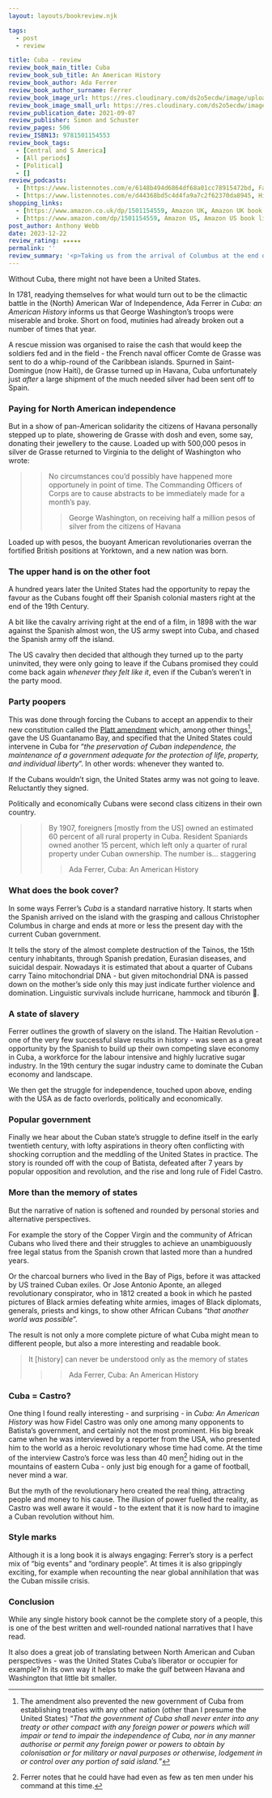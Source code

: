```yaml
---
layout: layouts/bookreview.njk

tags:
  - post
  - review

title: Cuba - review
review_book_main_title: Cuba
review_book_sub_title: An American History
review_book_author: Ada Ferrer
review_book_author_surname: Ferrer
review_book_image_url: https://res.cloudinary.com/ds2o5ecdw/image/upload/acovers/1501154559.02._SCL_.jpg
review_book_image_small_url: https://res.cloudinary.com/ds2o5ecdw/image/upload/acovers/1501154559.02._SCM_.jpg
review_publication_date: 2021-09-07
review_publisher: Simon and Schuster
review_pages: 506
review_ISBN13: 9781501154553
review_book_tags:
  - [Central and S America]
  - [All periods]
  - [Political]
  - []
review_podcasts:
  - [https://www.listennotes.com/e/6148b494d6864df68a01cc78915472bd, Factually! with Adam Conover, The Intertwined History of America and Cuba with Ada Ferrer]
  - [https://www.listennotes.com/e/d44368bd5c4d4fa9a7c2f62370da8945, History Extra podcast, Cuba & the USA an intertwined history]
shopping_links:
  - [https://www.amazon.co.uk/dp/1501154559, Amazon UK, Amazon UK book link]
  - [https://www.amazon.com/dp/1501154559, Amazon US, Amazon US book link]
post_author: Anthony Webb
date: 2023-12-22
review_rating: ★★★★★
permalink: ''
review_summary: '<p>Taking us from the arrival of Columbus at the end of the 15th Century to the departure of Castro at the beginning of the 20th, Ferrer‘s history of Cuba is a perfect mix of big events and the ordinary people that lived and made them.</p>'
---
```

Without Cuba, there might not have been a United States.

In 1781, readying themselves for what would turn out to be the climactic battle in the (North) American War of Independence, Ada Ferrer in _Cuba: an American History_ informs us that George Washington’s troops were miserable and broke. Short on food, mutinies had already broken out a number of times that year.

A rescue mission was organised to raise the cash that would keep the soldiers fed and in the field - the French naval officer Comte de Grasse was sent to do a whip-round of the Caribbean islands. Spurned in Saint-Domingue (now Haiti), de Grasse turned up in Havana, Cuba unfortunately just _after_ a large shipment of the much needed silver had been sent off to Spain.

### Paying for North American independence

But in a show of pan-American solidarity the citizens of Havana personally stepped up to plate, showering de Grasse with dosh and even, some say, donating their jewellery to the cause. Loaded up with 500,000 pesos in silver de Grasse returned to Virginia to the delight of Washington who wrote:

>> No circumstances cou’d possibly have happened more opportunely in point of time. The Commanding Officers of Corps are to cause abstracts to be immediately made for a month’s pay.
>>> George Washington, on receiving half a million pesos of silver from the citizens of Havana

Loaded up with pesos, the buoyant American revolutionaries overran the fortified British positions at Yorktown, and a new nation was born.

### The upper hand is on the other foot

A hundred years later the United States had the opportunity to repay the favour as the Cubans fought off their Spanish colonial masters right at the end of the 19th Century.

A bit like the cavalry arriving right at the end of a film, in 1898 with the war against the Spanish almost won, the US army swept into Cuba, and chased the Spanish army off the island.

The US cavalry then decided that although they turned up to the party uninvited, they were only going to leave if the Cubans promised they could come back again _whenever they felt like it_, even if the Cuban’s weren’t in the party mood.

### Party poopers

This was done through forcing the Cubans to accept an appendix to their new constitution called the [Platt amendment](https://www.archives.gov/milestone-documents/platt-amendment) which, among other things[^1], gave the US Guantanamo Bay, and specified that the United States could intervene in Cuba for “_the preservation of Cuban independence, the maintenance of a government adequate for the protection of life, property, and individual liberty_”. In other words: whenever they wanted to.

If the Cubans wouldn’t sign, the United States army was not going to leave. Reluctantly they signed.

Politically and economically Cubans were second class citizens in their own country.

>> By 1907, foreigners [mostly from the US] owned an estimated 60 percent of all rural property in Cuba. Resident Spaniards owned another 15 percent, which left only a quarter of rural property under Cuban ownership. The number is... staggering
>>> Ada Ferrer, Cuba: An American History

### What does the book cover?

In some ways Ferrer’s _Cuba_ is a standard narrative history. It starts when the Spanish arrived on the island with the grasping and callous Christopher Columbus in charge and ends at more or less the present day with the current Cuban government.

It tells the story of the almost complete destruction of the Tainos, the 15th century inhabitants, through  Spanish predation, Eurasian diseases, and suicidal despair. Nowadays it is estimated that about a quarter of Cubans carry Taino mitochondrial DNA - but given mitochondrial DNA is passed down on the mother’s side only this may just indicate further violence and domination. Linguistic survivals include hurricane, hammock and tiburón 🦈.

### A state of slavery

Ferrer outlines the growth of slavery on the island. The Haitian Revolution - one of the very few successful slave results in history - was seen as a great opportunity by the Spanish to build up their own competing slave economy in Cuba, a workforce for the labour intensive and highly lucrative sugar industry. In the 19th century the sugar industry came to dominate the Cuban economy and landscape.

We then get the struggle for independence, touched upon above, ending with the USA as de facto overlords, politically and economically.

### Popular government

Finally we hear about the Cuban state’s struggle to define itself in the early twentieth century, with lofty aspirations in theory often conflicting with shocking corruption and the meddling of the United States in practice. The story is rounded off with the coup of Batista, defeated after 7 years by popular opposition and revolution, and the rise and long rule of Fidel Castro.

### More than the memory of states

But the narrative of nation is softened and rounded by personal stories and alternative perspectives.

For example the story of the Copper Virgin and the community of African Cubans who lived there and their struggles to achieve an unambiguously free legal status from the Spanish crown that lasted more than a hundred years.

Or the charcoal burners who lived in the Bay of Pigs, before it was attacked by US trained Cuban exiles. Or Jose Antonio Aponte, an alleged revolutionary conspirator, who in 1812 created a book in which he pasted pictures of Black armies defeating white armies, images of Black diplomats, generals, priests and kings, to show other African Cubans “_that another world was possible_”.

The result is not only a more complete picture of what Cuba might mean to different people, but also a more interesting and readable book.

> It [history] can never be understood only as the memory of states
>>> Ada Ferrer, Cuba: An American History

### Cuba = Castro?

One thing I found really interesting - and surprising - in _Cuba: An American History_ was how Fidel Castro was only one among many opponents to Batista’s government, and certainly not the most prominent. His big break came when he was interviewed by a reporter from the USA, who presented him to the world as a heroic revolutionary whose time had come. At the time of the interview Castro’s force was less than 40 men[^2] hiding out in the mountains of eastern Cuba - only just big enough for a game of football, never mind a war.

But the myth of the revolutionary hero created the real thing, attracting people and money to his cause. The illusion of power fuelled the reality, as Castro was well aware it would - to the extent that it is now hard to imagine a Cuban revolution without him.

### Style marks

Although it is a long book it is always engaging: Ferrer’s story is a perfect mix of “big events” and “ordinary people”. At times it is also grippingly exciting, for example when recounting the near global annihilation that was the Cuban missile crisis.

###  Conclusion

While any single history book cannot be the complete story of a people, this is one of the best written and well-rounded national narratives that I have read.

It also does a great job of translating between North American and Cuban perspectives - was the United States Cuba’s liberator or occupier for example? In its own way it helps to make the gulf between Havana and Washington that little bit smaller.




[^1]: The amendment also prevented the new government of Cuba from establishing treaties with any other nation (other than I presume the United States) “_That the government of Cuba shall never enter into any treaty or other compact with any foreign power or powers which will impair or tend to impair the independence of Cuba, nor in any manner authorise or permit any foreign power or powers to obtain by colonisation or for military or naval purposes or otherwise, lodgement in or control over any portion of said island._”

[^2]: Ferrer notes that he could have had even as few as ten men under his command at this time.